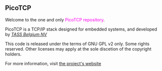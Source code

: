 PicoTCP
---------------

Welcome to the one and only <font color=ff00f0>PicoTCP repository</font>. 

PicoTCP is a TCP/IP stack designed for embedded systems, and developed by *[TASS Belgium NV](http://www.tass.be)*

This code is released under the terms of GNU GPL v2 only. Some rights reserved.
Other licenses may apply at the sole discetion of the copyright holders.

For more information, visit [the project's website](http://www.tass.be/en-gb/expertise/internet-of-things/picotcp/)



